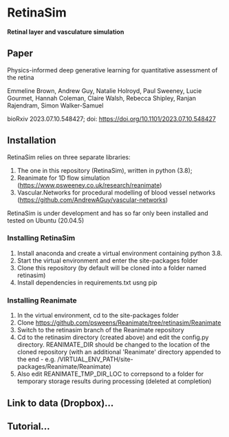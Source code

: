 # RetinaSim

**Retinal layer and vasculature simulation**
## Paper

Physics-informed deep generative learning for quantitative assessment of the retina

Emmeline Brown, Andrew Guy, Natalie Holroyd, Paul Sweeney, Lucie Gourmet, Hannah Coleman, Claire Walsh, Rebecca Shipley, Ranjan Rajendram, Simon Walker-Samuel

bioRxiv 2023.07.10.548427; doi: https://doi.org/10.1101/2023.07.10.548427

## Installation

RetinaSim relies on three separate libraries:
1) The one in this repository (RetinaSim), written in python (3.8);
2) Reanimate for 1D flow simulation (https://www.psweeney.co.uk/research/reanimate)
3) Vascular.Networks for procedural modelling of blood vessel networks (https://github.com/AndrewAGuy/vascular-networks)

RetinaSim is under development and has so far only been installed and tested on Ubuntu (20.04.5)

### Installing RetinaSim

1) Install anaconda and create a virtual environment containing python 3.8.
2) Start the virtual environment and enter the site-packages folder
3) Clone this repository (by default will be cloned into a folder named retinasim)
4) Install dependencies in requirements.txt usng pip

### Installing Reanimate

1) In the virtual environment, cd to the site-packages folder
2) Clone https://github.com/psweens/Reanimate/tree/retinasim/Reanimate
3) Switch to the retinasim branch of the Reanimate repository
4) Cd to the retinasim directory (created above) and edit the config.py directory. REANIMATE_DIR should be changed to the location of the cloned repository (with an additional 'Reanimate' directory appended to the end - e.g. /VIRTUAL_ENV_PATH/site-packages/Reanimate/Reanimate)
5) Also edit REANIMATE_TMP_DIR_LOC to correpsond to a folder for temporary storage results during processing (deleted at completion)

## Link to data (Dropbox)...
## Tutorial...

